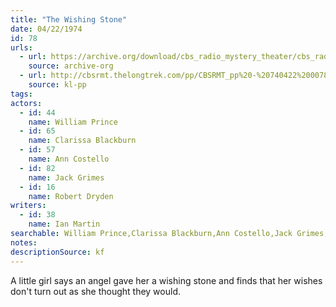 ```yaml
---
title: "The Wishing Stone"
date: 04/22/1974
id: 78
urls: 
  - url: https://archive.org/download/cbs_radio_mystery_theater/cbs_radio_mystery_theater-0051-0100.zip/cbs_radio_mystery_theater-0051-0100%2Fcbsrmt_0078_the_wishing_stone.mp3
    source: archive-org
  - url: http://cbsrmt.thelongtrek.com/pp/CBSRMT_pp%20-%20740422%200078%20The%20Wishing%20Stone.mp3
    source: kl-pp
tags: 
actors:  
  - id: 44
    name: William Prince  
  - id: 65
    name: Clarissa Blackburn  
  - id: 57
    name: Ann Costello  
  - id: 82
    name: Jack Grimes  
  - id: 16
    name: Robert Dryden
writers:  
  - id: 38
    name: Ian Martin
searchable: William Prince,Clarissa Blackburn,Ann Costello,Jack Grimes,Robert Dryden Ian Martin
notes: 
descriptionSource: kf
---
```

A little girl says an angel gave her a wishing stone and finds that her wishes don't turn out as she thought they would.